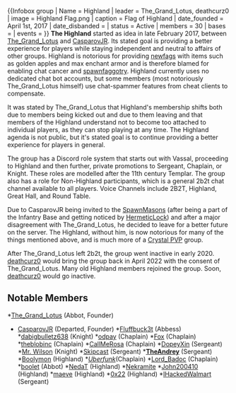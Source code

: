 {{Infobox group
| Name = Highland
| leader = The_Grand_Lotus, deathcurz0
| image = Highland Flag.png
| caption = Flag of Highland
| date_founded = April 1st, 2017
| date_disbanded =
| status = Active
| members = 30
| bases =
| events =
}}
**The Highland** started as idea in late February 2017, between [The_Grand_Lotus](https://2b2t.miraheze.org/wiki/The_Grand_Lotus) and [CasparovJR](https://2b2t.miraheze.org/wiki/CasparovJR). Its stated goal is providing a better experience for players while staying independent and neutral to affairs of other groups. Highland is notorious for providing [newfags](https://2b2t.miraheze.org/wiki/Newfaggots) with items such as golden apples and max enchant armor and is therefore blamed for enabling chat cancer and [spawnfaggotry](https://2b2t.miraheze.org/wiki/Spawnfags). Highland currently uses no dedicated chat bot accounts, but some members (most notoriously The_Grand_Lotus himself) use chat-spammer features from cheat clients to compensate.

It was stated by The_Grand_Lotus that Highland's membership shifts both due to members being kicked out and due to them leaving and that members of the Highland understand not to become too attached to individual players, as they can stop playing at any time. The Highland agenda is not public, but it's stated goal is to continue providing a better experience for players in general.

The group has a Discord role system that starts out with Vassal, proceeding to Highland and then further, private promotions to Sergeant, Chaplain, or Knight. These roles are modelled after the 11th century Templar. The group also has a role for Non-Highland participants, which is a general 2b2t chat channel available to all players. Voice Channels include 2B2T, Highland, Great Hall, and Round Table.

Due to CasparovJR being invited to the [SpawnMasons](https://2b2t.miraheze.org/wiki/SpawnMasons) (after being a part of the Infantry Base and getting noticed by [HermeticLock](https://2b2t.miraheze.org/wiki/HermeticLock)) and after a major disagreement with The_Grand_Lotus, he decided to leave for a better future on the server. The Highland, without him, is now notorious for many of the things mentioned above, and is much more of a [Crystal PVP](https://2b2t.miraheze.org/wiki/Crystal_PvP) group.

After The_Grand_Lotus left 2b2t, the group went inactive in early 2020. [deathcurz0](https://2b2t.miraheze.org/wiki/deathcurz0) would bring the group back in April 2022 with the consent of The_Grand_Lotus. Many old Highland members rejoined the group. Soon, [deathcurz0](https://2b2t.miraheze.org/wiki/deathcurz0) would go inactive.

## Notable Members
*[The_Grand_Lotus](https://2b2t.miraheze.org/wiki/The_Grand_Lotus) (Abbot, Founder)
* [CasparovJR](https://2b2t.miraheze.org/wiki/CasparovJR) (Departed, Founder)
*[Fluffbuck3t](https://2b2t.miraheze.org/wiki/Fluffbuck3t) (Abbess)
*[dabigbulletz638](https://2b2t.miraheze.org/wiki/dabigbulletz638) (Knight)
*[odpay](https://2b2t.miraheze.org/wiki/odpay) (Chaplain)
*[Fox](https://2b2t.miraheze.org/wiki/Fox) (Chaplain)
*[theblobinc](https://2b2t.miraheze.org/wiki/theblobinc) (Chaplain)
*[CallMeRosa](https://2b2t.miraheze.org/wiki/CallMeRosa) (Chaplain)
*[DopeyXin](https://2b2t.miraheze.org/wiki/DopeyXin) (Sergeant)
*[Mr. Wilson](https://2b2t.miraheze.org/wiki/Mr._Wilson) (Knight)
*[Skipcast](https://2b2t.miraheze.org/wiki/Skipcast) (Sergeant)
*[__TheAndrey__](https://2b2t.miraheze.org/wiki/__TheAndrey__) (Sergeant)
*[Boolymon](https://2b2t.miraheze.org/wiki/_FL1A) (Highland)
*[_Uberfunk_](https://2b2t.miraheze.org/wiki/_Uberfunk_)(Chaplain)
*[Lord_Badoc](https://2b2t.miraheze.org/wiki/Lord_Badoc) (Chaplain)
*[boolet](https://2b2t.miraheze.org/wiki/boolet) (Abbot)
*[NedaT](https://2b2t.miraheze.org/wiki/NedaT) (Highland)
*[Nekramite](https://2b2t.miraheze.org/wiki/Nekramite)
*[John200410](https://2b2t.miraheze.org/wiki/John200410) (Highland)
*[maeve](https://2b2t.miraheze.org/wiki/maeve) (Highland)
*[0x22](https://2b2t.miraheze.org/wiki/0x22) (Highland)
*[IHackedWalmart](https://2b2t.miraheze.org/wiki/IHackedWalmart) (Sergeant)